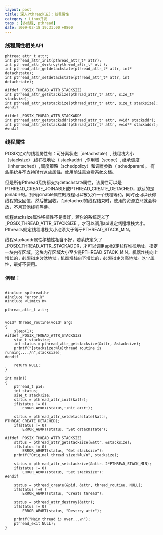 ```yaml
---
layout: post
title: 深入Pthread(五)：线程属性
category : Linux开发
tags : [多线程, pthread]
date: 2009-02-18 19:31:00 +0800
---
```


### 线程属性相关API

    phtread_attr_t attr;
    int pthread_attr_init(pthread_attr_t* attr);
    int pthread_attr_destroy(pthread_attr_t* attr);
    int pthread_attr_getdetachstate(pthread_attr_t* attr, int* detachstate);
    int pthread_attr_setdetachstate(pthread_attr_t* attr, int detachstate);
     
    #ifdef _POSIX_THREAD_ATTR_STACKSIZE
    int pthread_attr_getstacksize(pthread_attr_t* attr, size_t* stacksize);
    int pthread_attr_setstacksize(pthread_attr_t* attr, size_t stacksize);
    #endif
     
    #ifdef _POSIX_THREAD_ATTR_STACKADDR
    int pthread_attr_getstackaddr(pthread_attr_t* attr, void* stackaddr);
    int pthread_attr_setstackaddr(pthread_attr_t* attr, void** stackaddr); 
    #endif
 
### 线程属性

POSIX定义的线程属性有：可分离状态（detachstate）, 线程栈大小（stacksize）,线程栈地址（ stackaddr）,作用域（scope）, 继承调度（inheritsched）, 调度策略（schedpolicy）和调度参数（ schedparam）。 有些系统并不支持所有这些属性，使用前注意查看系统文档。
 
但是所有Pthread系统都支持detachstate属性，该属性可以是PTHREAD_CREATE_JOINABLE或PTHREAD_CREATE_DETACHED，默认的是joinable的。拥有joinable属性的线程可以被另外一个线程等待，同时还可以获得线程的返回值，然后被回收。而detached的线程结束时，使用的资源立马就会释放，不用其他线程等待。
 
线程stacksize属性移植性不是很好，若你的系统定义了_POSIX_THREAD_ATTR_STACKSIZE ，才可以调用api设定线程堆栈大小。Pthreads规定线程堆栈大小必须大于等于PTHREAD_STACK_MIN。
 
线程stackaddr属性移植性相当不好，若系统定义了_POSIX_THREAD_ATTR_STACKADDR，才可以调用api设定线程堆栈地址，指定一块内存区域，这块内存区域大小至少是PTHREAD_STACK_MIN。机器堆栈向上增长的，必须指定为低地址；机器堆栈向下增长的，必须指定为高地址。这个属性，最好不要用。
 
 
### 例程：
 

```

#include <pthread.h>  
#include "error.h"  
#include <limits.h>  
  
pthread_attr_t attr;  
  
  
void* thread_routine(void* arg)  
{  
    sleep(1);  
#ifdef _POSIX_THREAD_ATTR_STACKSIZE  
    size_t stacksize;  
    int status = pthread_attr_getstacksize(&attr, &stacksize);  
    printf("[stacksize:%lu]thread routine is running..../n",stacksize);  
#endif  
  
    return NULL;  
}  
  
int main()  
{  
    pthread_t pid;  
    int status;  
    size_t stacksize;  
    status = pthread_attr_init(&attr);  
    if(status != 0)  
        ERROR_ABORT(status,"Init attr");  
  
    status = pthread_attr_setdetachstate(&attr, PTHREAD_CREATE_DETACHED);  
    if(status != 0)  
        ERROR_ABORT(status, "Set detachstate");  
  
#ifdef _POSIX_THREAD_ATTR_STACKSIZE  
    status = pthread_attr_getstacksize(&attr, &stacksize);  
    if(status != 0)  
        ERROR_ABORT(status, "Get stacksize");  
    printf("Original thread size:%lu/n", stacksize);  
  
    status = pthread_attr_setstacksize(&attr, 2*PTHREAD_STACK_MIN);  
    if(status != 0)  
        ERROR_ABORT(status, "Set stacksize");  
#endif  
  
    status = pthread_create(&pid, &attr, thread_routine, NULL);  
    if(status !=0 )  
        ERROR_ABORT(status, "Create thread");  
  
    status = pthread_attr_destroy(&attr);  
    if(status != 0)  
        ERROR_ABORT(status, "Destroy attr");  
  
    printf("Main thread is over.../n");  
    pthread_exit(NULL);  
}  

```